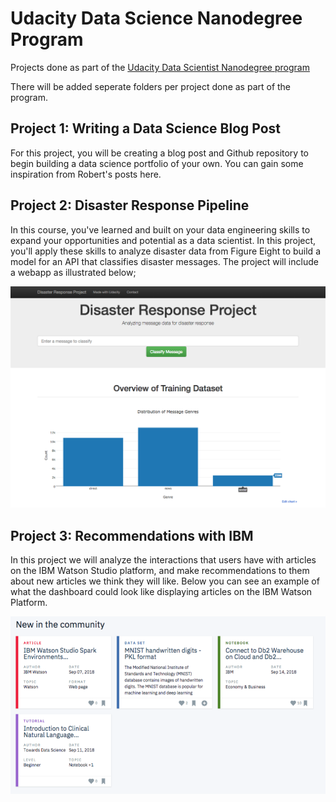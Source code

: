 # Udacity Data Science Nanodegree Program
Projects done as part of the [Udacity Data Scientist Nanodegree program](https://www.udacity.com/course/data-scientist-nanodegree--nd025)


There will be added seperate folders per project done as part of the program.

## Project 1: Writing a Data Science Blog Post

For this project, you will be creating a blog post and Github repository to begin building a data science portfolio of your own. You can gain some inspiration from Robert's posts here.

## Project 2: Disaster Response Pipeline

In this course, you've learned and built on your data engineering skills to expand your opportunities and potential as a data scientist. In this project, you'll apply these skills to analyze disaster data from Figure Eight to build a model for an API that classifies disaster messages. The project will include a webapp as illustrated below;

![webapp screenshot](/img/disaster-response-project2.png)

## Project 3: Recommendations with IBM

In this project we will analyze the interactions that users have with articles on the IBM Watson Studio platform, and make recommendations to them about new articles we think they will like. Below you can see an example of what the dashboard could look like displaying articles on the IBM Watson Platform.

![articles screenshot](/img/ibm_project.png)
